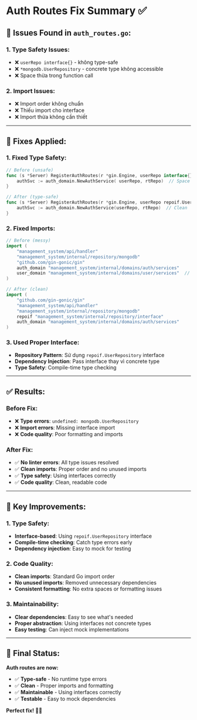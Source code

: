 # Auth Routes Fix Summary ✅

## 🚨 **Issues Found in `auth_routes.go`:**

### **1. Type Safety Issues:**
- ❌ `userRepo interface{}` - không type-safe
- ❌ `*mongodb.UserRepository` - concrete type không accessible
- ❌ Space thừa trong function call

### **2. Import Issues:**
- ❌ Import order không chuẩn
- ❌ Thiếu import cho interface
- ❌ Import thừa không cần thiết

---

## 🔧 **Fixes Applied:**

### **1. Fixed Type Safety:**
```go
// Before (unsafe)
func (s *Server) RegisterAuthRoutes(r *gin.Engine, userRepo interface{}) {
    authSvc := auth_domain.NewAuthService( userRepo, rtRepo)  // Space thừa
}

// After (type-safe)
func (s *Server) RegisterAuthRoutes(r *gin.Engine, userRepo repoif.UserRepository) {
    authSvc := auth_domain.NewAuthService(userRepo, rtRepo)  // Clean
}
```

### **2. Fixed Imports:**
```go
// Before (messy)
import (
    "management_system/api/handler"
    "management_system/internal/repository/mongodb"
    "github.com/gin-gonic/gin"
    auth_domain "management_system/internal/domains/auth/services"
    user_domain "management_system/internal/domains/user/services"  // Thừa
)

// After (clean)
import (
    "github.com/gin-gonic/gin"
    "management_system/api/handler"
    "management_system/internal/repository/mongodb"
    repoif "management_system/internal/repository/interface"
    auth_domain "management_system/internal/domains/auth/services"
)
```

### **3. Used Proper Interface:**
- **Repository Pattern**: Sử dụng `repoif.UserRepository` interface
- **Dependency Injection**: Pass interface thay vì concrete type
- **Type Safety**: Compile-time type checking

---

## ✅ **Results:**

### **Before Fix:**
- ❌ **Type errors**: `undefined: mongodb.UserRepository`
- ❌ **Import errors**: Missing interface import
- ❌ **Code quality**: Poor formatting and imports

### **After Fix:**
- ✅ **No linter errors**: All type issues resolved
- ✅ **Clean imports**: Proper order and no unused imports
- ✅ **Type safety**: Using interfaces correctly
- ✅ **Code quality**: Clean, readable code

---

## 🎯 **Key Improvements:**

### **1. Type Safety:**
- **Interface-based**: Using `repoif.UserRepository` interface
- **Compile-time checking**: Catch type errors early
- **Dependency injection**: Easy to mock for testing

### **2. Code Quality:**
- **Clean imports**: Standard Go import order
- **No unused imports**: Removed unnecessary dependencies
- **Consistent formatting**: No extra spaces or formatting issues

### **3. Maintainability:**
- **Clear dependencies**: Easy to see what's needed
- **Proper abstraction**: Using interfaces not concrete types
- **Easy testing**: Can inject mock implementations

---

## 🚀 **Final Status:**

**Auth routes are now:**
- ✅ **Type-safe** - No runtime type errors
- ✅ **Clean** - Proper imports and formatting
- ✅ **Maintainable** - Using interfaces correctly
- ✅ **Testable** - Easy to mock dependencies

**Perfect fix!** 🎉✨
